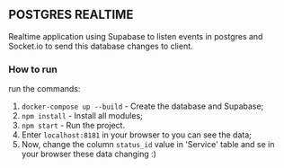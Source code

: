 
## POSTGRES REALTIME

Realtime application using Supabase to listen events in postgres and Socket.io to send this database changes to client. 


### How to run


run the commands:

1. `docker-compose up --build` - Create the database and Supabase;
2. `npm install` - Install all modules;
3. `npm start` - Run the project.
4. Enter `localhost:8181` in your browser to you can see the data;
5. Now, change the column `status_id` value in 'Service' table and se in your browser these data changing :)